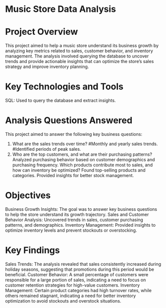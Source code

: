 # Music Store Data Analysis
# Project Overview
This project aimed to help a music store understand its business growth by analyzing key metrics related to sales, customer behavior, and inventory management. The analysis involved querying the database to uncover trends and provide actionable insights that can optimize the store’s sales strategy and improve inventory planning.
# Key Technologies and Tools
SQL: Used to query the database and extract insights.
# Analysis Questions Answered
This project aimed to answer the following key business questions:

1. What are the sales trends over time?
#Monthly and yearly sales trends.
#Identified periods of peak sales.
2. Who are the top customers, and what are their purchasing patterns?
Analyzed purchasing behavior based on customer demographics and purchasing frequency.
Which products contribute most to sales, and how can inventory be optimized?
Found top-selling products and categories.
Provided insights for better stock management.
# Objectives
Business Growth Insights: The goal was to answer key business questions to help the store understand its growth trajectory.
Sales and Customer Behavior Analysis: Uncovered trends in sales, customer purchasing patterns, and demographics.
Inventory Management: Provided insights to optimize inventory levels and prevent stockouts or overstocking.

# Key Findings
Sales Trends: The analysis revealed that sales consistently increased during holiday seasons, suggesting that promotions during this period would be beneficial.
Customer Behavior: A small percentage of customers were responsible for a large portion of sales, indicating a need to focus on customer retention strategies for high-value customers.
Inventory Management: Certain product categories had high turnover rates, while others remained stagnant, indicating a need for better inventory optimization to avoid stockouts and overstock situations.
